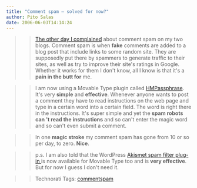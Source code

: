 ```yaml
---
title: "Comment spam – solved for now?"
author: Pito Salas
date: 2006-06-03T14:14:24
---
```



>>

>> [The other day I complained](</weblogs/archives/001162.php>) about comment
spam on my two blogs. Comment spam is when **fake** comments are added to a
blog post that include links to some random site. They are supposedly put
there by spammers to generate traffic to their sites, as well as try to
improve their site's ratings in Google. Whether it works for them I don't
know, all I know is that it's a **pain in the butt for** me.

>>

>> I am now using a Movable Type plugin called
[HMPassphrase](<http://www.sixapart.com/pronet/plugins/plugin/hmpassphrase.html>).
It's very **simple** and **effective**. Whenever anyone wants to post a
comment they have to read instructions on the web page and type in a certain
word into a certain field. The word is right there in the instructions. It's
super simple and yet the **spam robots can 't read the instructions** and so
can't enter the magic word and so can't even submit a comment.

>>

>> In one **magic stroke** my comment spam has gone from 10 or so per day, to
zero. **Nice**.

>>

>> p.s. I am also told that the WordPress [Akismet spam filter plug-in
](<http://akismet.com/>)is now available for Movable Type too and is **very
effective**. But for now I guess I don't need it.

>>

>> Technorati Tags: [commentspam](<http://www.technorati.com/tag/commentspam>)


